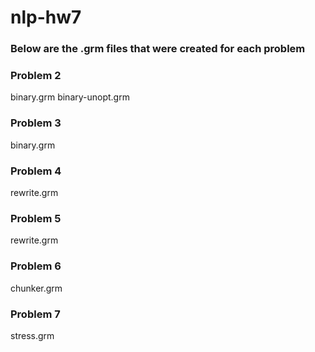 # nlp-hw7

### Below are the .grm files that were created for each problem

### Problem 2

binary.grm
binary-unopt.grm

### Problem 3 
binary.grm

### Problem 4 
rewrite.grm

### Problem 5
rewrite.grm
### Problem 6
chunker.grm

### Problem 7
stress.grm

